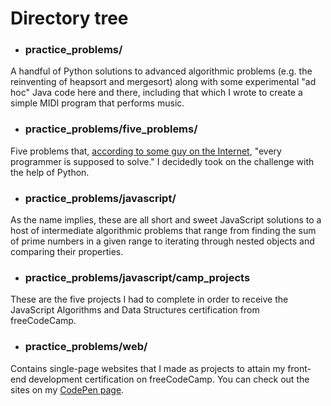 # Directory tree


- ### practice_problems/

A handful of Python solutions to advanced algorithmic problems (e.g. the reinventing of heapsort and mergesort) along with some experimental "ad hoc" Java code here and there, including that which I wrote to create a simple MIDI program that performs music.

- ### practice_problems/five_problems/

Five problems that, [according to some guy on the Internet](https://www.shiftedup.com/2015/05/07/five-programming-problems-every-software-engineer-should-be-able-to-solve-in-less-than-1-hour), "every programmer is supposed to solve." I decidedly took on the challenge with the help of Python.

- ### practice_problems/javascript/

As the name implies, these are all short and sweet JavaScript solutions to a host of intermediate algorithmic problems that range from finding the sum of prime numbers in a given range to iterating through nested objects and comparing their properties.       

- ### practice_problems/javascript/camp_projects

These are the five projects I had to complete in order to receive the JavaScript Algorithms and Data Structures certification from freeCodeCamp.

- ### practice_problems/web/

Contains single-page websites that I made as projects to attain my front-end development certification on freeCodeCamp. You can check out the sites on my [CodePen page](https://codepen.io/vonalogue/#).




